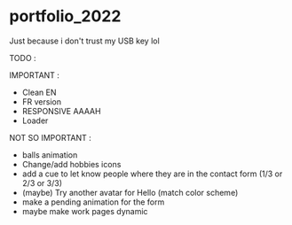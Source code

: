 # portfolio_2022

Just because i don't trust my USB key lol

TODO :

IMPORTANT :

-   Clean EN
-   FR version
-   RESPONSIVE AAAAH
-   Loader

NOT SO IMPORTANT :

-   balls animation
-   Change/add hobbies icons
-   add a cue to let know people where they are in the contact form (1/3 or 2/3 or 3/3)
-   (maybe) Try another avatar for Hello (match color scheme)
-   make a pending animation for the form
-   maybe make work pages dynamic
